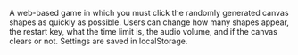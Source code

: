 A web-based game in which you must click the randomly generated canvas shapes as quickly as possible. Users can change how many shapes appear, the restart key, what the time limit is, the audio volume, and if the canvas clears or not. Settings are saved in localStorage.
